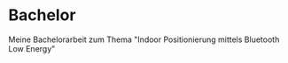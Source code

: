 Bachelor
========

Meine Bachelorarbeit zum Thema "Indoor Positionierung mittels Bluetooth Low Energy"

